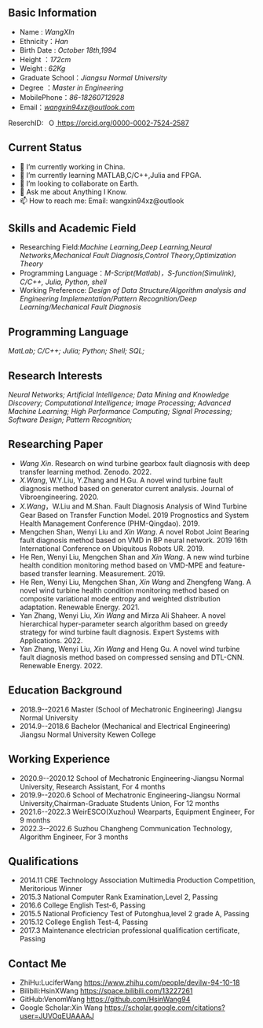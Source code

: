 Basic Information
-----------------

* Name : *WangXIn*
* Ethnicity：*Han*
* Birth Date : *October 18th,1994*
* Height ：*172cm*
* Weight : *62Kg*
* Graduate School：*Jiangsu Normal University*
* Degree ：*Master in Engineering*
* MobilePhone：*86-18260712928*
* Email：*<wangxin94xz@outlook.com>*

ReserchID: 
 <a
    id="cy-effective-orcid-url"
    class="underline"
    href="https://orcid.org/0000-0002-7524-2587"
    target="orcid.widget"
    rel="me noopener noreferrer"
    style="vertical-align: top">
    <img
      src="https://orcid.org/sites/default/files/images/orcid_16x16.png"
      style="width: 1em; margin-inline-start: 0.5em"
      alt="ORCID iD icon"/>
     https://orcid.org/0000-0002-7524-2587
  </a>
  
Current Status
------------------

* 🔭 I’m currently working in China.
* 🌱 I’m currently learning MATLAB,C/C++,Julia and FPGA.
* 👯 I’m looking to collaborate on Earth.
* 💬 Ask me about Anything I Know.
* 📫 How to reach me: Email: wangxin94xz@outlook

Skills and Academic Field
-------------------------

* Researching Field:*Machine Learning,Deep Learning,Neural Networks,Mechanical Fault Diagnosis,Control Theory,Optimization Theory*
* Programming Language：*M-Script(Matlab)，S-function(Simulink), C/C++, Julia, Python, shell*
* Working Preference: *Design of Data Structure/Algorithm analysis and Engineering Implementation/Pattern Recognition/Deep Learning/Mechanical Fault Diagnosis*

Programming Language
--------------------

*MatLab; C/C++; Julia; Python; Shell; SQL;*

Research Interests
-----------------

*Neural Networks; Artificial Intelligence; Data Mining and Knowledge Discovery; Computational Intelligence; Image Processing; Advanced Machine Learning; High Performance Computing; Signal Processing; Software Design; Pattern Recognition;*

Researching Paper
-----------

* *Wang Xin*. Research on wind turbine gearbox fault diagnosis with deep transfer learning method. Zenodo. 2022.
* *X.Wang*, W.Y.Liu, Y.Zhang and H.Gu. A novel wind turbine fault diagnosis method based on generator current analysis. Journal of Vibroengineering. 2020.
* *X.Wang*，W.Liu and M.Shan. Fault Diagnosis Analysis of Wind Turbine Gear Based on Transfer Function Model. 2019 Prognostics and System Health Management Conference (PHM-Qingdao). 2019.
* Mengchen Shan, Wenyi Liu and *Xin Wang*. A novel Robot Joint Bearing fault diagnosis method based on VMD in BP neural network. 2019 16th International Conference on Ubiquitous Robots UR. 2019.
* He Ren, Wenyi Liu, Mengchen Shan and *Xin Wang*. A new wind turbine health condition monitoring method based on VMD-MPE and feature-based transfer learning. Measurement. 2019.
* He Ren, Wenyi Liu, Mengchen Shan, *Xin Wang* and Zhengfeng Wang. A novel wind turbine health condition monitoring method based on composite variational mode entropy and weighted distribution adaptation. Renewable Energy. 2021.
* Yan Zhang, Wenyi Liu, *Xin Wang* and Mirza Ali Shaheer. A novel hierarchical hyper-parameter search algorithm based on greedy strategy for wind turbine fault diagnosis. Expert Systems with Applications. 2022.
* Yan Zhang, Wenyi Liu, *Xin Wang* and Heng Gu. A novel wind turbine fault diagnosis method based on compressed sensing and DTL-CNN. Renewable Energy. 2022.

Education Background
--------------------

* 2018.9--2021.6 Master (School of Mechatronic Engineering) Jiangsu Normal University
* 2014.9--2018.6 Bachelor (Mechanical and Electrical Engineering) Jiangsu Normal University Kewen College

Working Experience
--------------

* 2020.9--2020.12 School of Mechatronic Engineering-Jiangsu Normal University, Research Assistant, For 4 months
* 2019.9--2020.6 School of Mechatronic Engineering-Jiangsu Normal University,Chairman-Graduate Students Union, For 12 months
* 2021.6--2022.3 WeirESCO(Xuzhou) Wearparts, Equipment Engineer, For 9 months
* 2022.3--2022.6 Suzhou Changheng Communication Technology, Algorithm Engineer, For 3 months

Qualifications
-------

* 2014.11 CRE Technology Association Multimedia Production Competition, Meritorious Winner
* 2015.3 National Computer Rank Examination,Level 2, Passing
* 2016.6 College English Test-6, Passing
* 2015.5 National Proficiency Test of Putonghua,level 2 grade A, Passing
* 2015.12 College English Test-4, Passing
* 2017.3  Maintenance electrician professional qualification certificate, Passing

Contact Me
--------------

* ZhiHu:LuciferWang <https://www.zhihu.com/people/devilw-94-10-18>
* Bilibili:HsinXWang <https://space.bilibili.com/13227261>
* GitHub:VenomWang <https://github.com/HsinWang94>  
* Google Scholar:Xin Wang <https://scholar.google.com/citations?user=JUVOqEUAAAAJ>
